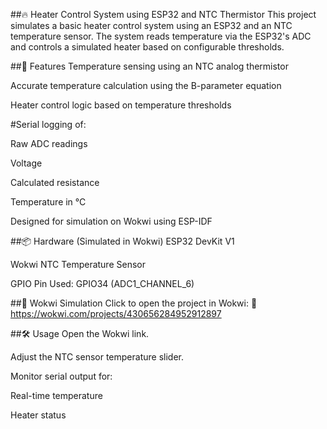 ##🔥 Heater Control System using ESP32 and NTC Thermistor
This project simulates a basic heater control system using an ESP32 and an NTC temperature sensor. The system reads temperature via the ESP32's ADC and controls a simulated heater based on configurable thresholds.

##🧩 Features
Temperature sensing using an NTC analog thermistor

Accurate temperature calculation using the B-parameter equation

Heater control logic based on temperature thresholds

#Serial logging of:

Raw ADC readings

Voltage

Calculated resistance

Temperature in °C

Designed for simulation on Wokwi using ESP-IDF

##📦 Hardware (Simulated in Wokwi)
ESP32 DevKit V1

Wokwi NTC Temperature Sensor

GPIO Pin Used: GPIO34 (ADC1_CHANNEL_6)

##🔗 Wokwi Simulation
Click to open the project in Wokwi:
📎https://wokwi.com/projects/430656284952912897


##🛠️ Usage
Open the Wokwi link.

Adjust the NTC sensor temperature slider.

Monitor serial output for:

Real-time temperature

Heater status

